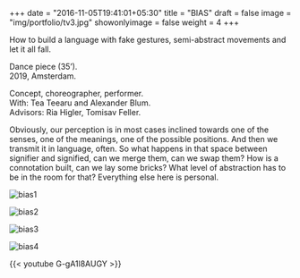 +++
date = "2016-11-05T19:41:01+05:30"
title = "BIAS"
draft = false
image = "img/portfolio/tv3.jpg"
showonlyimage = false
weight = 4
+++

How to build a language with fake gestures, semi-abstract movements and let it all fall.  

Dance piece (35’).  
2019, Amsterdam.
<!--more-->

Concept, choreographer, performer.   
With: Tea Teearu and Alexander Blum.  
Advisors: Ria Higler, Tomisav Feller.  

Obviously, our perception is in most cases inclined towards one of the senses, one of the meanings, one of the possible positions. And then we transmit it in language, often. So what happens in that space between signifier and signified, can we merge them, can we swap them? How is a connotation built, can we lay some bricks? What level of abstraction has to be in the room for that? Everything else here is personal.  

![bias1][1]

![bias2][2]

![bias3][3]

![bias4][4]


{{< youtube G-gA1l8AUGY >}}  


[1]: /img/portfolio/bias1.jpg
[2]: /img/portfolio/bias2.jpg
[3]: /img/portfolio/bias3.jpg
[4]: /img/portfolio/bias4.jpg